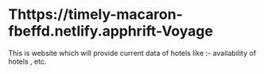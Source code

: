 # Thttps://timely-macaron-fbeffd.netlify.apphrift-Voyage

This is website which will provide current data of hotels like :- availability of hotels , etc.
